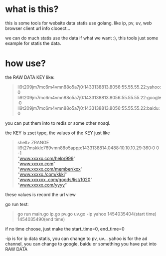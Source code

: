 # what is this?

this is some tools for website data statis use golang.
like ip, pv, uv, web browser client url info clooect...

we can do much statis use the data if what we want :), this tools just
some example for statis the data.


# how use?
the RAW DATA KEY like:
>li9t209jm7mc6m4vmn88o5a7j0:1433138813.8056:55.55.55.22:yahoo:0
>li9t209jm7mc6m4vmn88o5a7j0:1433138813.8056:55.55.55.22:google:0
>li9t209jm7mc6m4vmn88o5a7j0:1433138813.8056:55.55.55.22:baidu:0

you can put them into to redis or some other nosql.

the KEY is zset type, the values of the KEY just like
>shell> ZRANGE li9t27mskklc769vmn88o5appp:1433138814.0488:10.10.10.29:360:0 0 -1
><br />"www.xxxxx.com/help/999"
><br />"www.xxxxx.com"
><br />"www.xxxxx.com/member/xxx"
><br />"www.xxxxx./com/kkki"
><br />"www.xxxxxx..com/goods/list/1020"
><br />"www.xxxxx.com/yyyy"



these values is record the url view


go run test:
>go run main.go ip.go pv.go uv.go -ip yahoo 1454035404(start time) 1454035490(end time)

if no time choose, just make the start_time=0,  end_time=0

-ip is for ip data statis, you can change to pv, uv...
yahoo is for the ad channel, you can change to google, baidu or something you have put into RAW DATA
